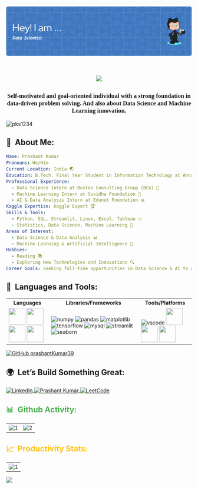 <p align="center">
  <img src="https://raw.githubusercontent.com/meenal900/meenal900/main/github-header-image.png" width="1000" alt="Header Image">
</p>


<!-- Welcome Section -->
<h1 align="center">
  <img src="https://readme-typing-svg.herokuapp.com?font=Pacifico&color=FF6347&size=25&center=true&vCenter=true&lines=✨+PRASHANT+KUMAR+✨">
</h1>


<h3 align="center" style="font-family: 'Times New Roman', Times, serif;">
  Self-motivated and goal-oriented individual with a strong foundation in data-driven problem solving. 
  And also about Data Science and Machine Learning innovation.
  <span style="font-weight: bold;"></span>
</h3>




<p align="left"> <img src="https://komarev.com/ghpvc/?username=pks1234&label=Profile%20views&color=0e75b6&style=flat" alt="pks1234" /> </p>

<h2> 🌈 &nbsp;About Me:</h2>

```yaml
Name: Prashant Kumar
Pronouns: He/Him
Current Location: India 🌏
Education: B.Tech. Final Year Student in Information Technology at Anna University 🎓
Professional Experience:
  - Data Science Intern at Boston Consulting Group (BCG) 💼
  - Machine Learning Intern at Suvidha Foundation 🤖
  - AI & Data Analysis Intern at Edunet Foundation 📊
Kaggle Expertise: Kaggle Expert 🏆
Skills & Tools:
  - Python, SQL, Streamlit, Linux, Excel, Tableau 📈
  - Statistics, Data Science, Machine Learning 🤖
Areas of Interest:
  - Data Science & Data Analysis 📊
  - Machine Learning & Artificial Intelligence 🤖
Hobbies:
  - Reading 📚
  - Exploring New Technologies and Innovations 🔍
Career Goals: Seeking full-time opportunities in Data Science & AI to drive innovation and deliver impactful solutions 🌟
```
<h2> 🚀 &nbsp;Languages and Tools:</h2>
<p align="left">
<table>
<tr><th>Languages</th> <th>Libraries/Frameworks</th><th>Tools/Platforms</th>
  <tr>
    <td>
      <img src="https://cdn.jsdelivr.net/gh/devicons/devicon/icons/python/python-original.svg" width="45" height="45" />
      <img src="https://cdn.jsdelivr.net/gh/devicons/devicon/icons/c/c-original.svg" width="45" height="45" />
      <img src="https://cdn.jsdelivr.net/gh/devicons/devicon/icons/linux/linux-original.svg" width="45" height="45"/>
      <img src="https://cdn.jsdelivr.net/gh/devicons/devicon/icons/git/git-original.svg" width="45" height="45"/>
    </td>
    <td>
      <img src="https://cdn.jsdelivr.net/gh/devicons/devicon/icons/numpy/numpy-original.svg" alt="numpy" width="45" height="45" />
      <img src="https://cdn.jsdelivr.net/gh/devicons/devicon/icons/pandas/pandas-original.svg" alt="pandas" width="45" height="45" />
      <img src="https://cdn.jsdelivr.net/gh/devicons/devicon/icons/matplotlib/matplotlib-original.svg" alt="matplotlib" width="45" height="45" />
      <img src="https://cdn.jsdelivr.net/gh/devicons/devicon/icons/tensorflow/tensorflow-original.svg" alt="tensorflow" width="45" height="45" />
      <img src="https://cdn.jsdelivr.net/gh/devicons/devicon/icons/mysql/mysql-original-wordmark.svg" alt="mysql" width="45" height="45"/>
      <img src="https://cdn.jsdelivr.net/gh/devicons/devicon/icons/streamlit/streamlit-original.svg" alt="streamlit" width="45" height="45" />
      <img src="https://cdn.jsdelivr.net/gh/devicons/devicon/icons/seaborn/seaborn-original.svg" alt="seaborn" width="45" height="45" />
    </td>  
    <td>
      <img src="https://cdn.jsdelivr.net/gh/devicons/devicon/icons/vscode/vscode-original.svg" alt="vscode" width="45" height="45"/>
      <img src="https://cdn.jsdelivr.net/gh/devicons/devicon/icons/jupyter/jupyter-original.svg" width="45" height="45" />
      <img src="https://cdn.jsdelivr.net/gh/devicons/devicon/icons/anaconda/anaconda-original.svg" width="45" height="45" />
      <img src="https://cdn.jsdelivr.net/gh/devicons/devicon/icons/github/github-original.svg" width="45" height="45" />
    </td>
  </tr> 
</table>

<p align="left">
  <a href="https://github.com/prashantKumar39">
    <img src="https://img.shields.io/github/followers/prashantKumar39?label=Follow&style=social" alt="GitHub prashantKumar39" />
  </a>
</p>


<h2> 🌍 &nbsp;Let’s Build Something Great:</h2>                                                                                                             
<p>
  <a href="https://www.linkedin.com/in/prashant-kumar-ai/" target="blank">
    <img align="center" src="https://raw.githubusercontent.com/rahuldkjain/github-profile-readme-generator/master/src/images/icons/Social/linked-in-alt.svg" alt="LinkedIn" height="30" width="40" />
</a>
  <a href="mailto:prashantkumaryt53@gmail.com" target="blank">
    <img align="center" src="https://user-images.githubusercontent.com/93239528/180371969-0bdb9728-5766-4b84-a64f-5a6002f9ad64.svg" alt="Prashant Kumar" height="30" width="40" />
  </a>
  <a href="https://leetcode.com/u/prashantyt53/" target="blank">
    <img align="center" src="https://assets.leetcode.com/static_assets/public/icons/favicon-32x32.png" alt="LeetCode" height="30" width="30" />
  </a>
</p>


<h2 style="color: #4CAF50;"> 📊 &nbsp;Github Activity:</h2>
<table>
  <tr>
    <td><img src="https://github-readme-stats.vercel.app/api?username=PrashantKumar39&theme=light&show_icons=true" display=block width="100%" height="auto" alt="1"></td>
    <td><img src="https://github-readme-stats.vercel.app/api/top-langs/?username=PrashantKumar39&theme=light&layout=compact&langs_count=6&hide=Jupyter%20Notebook,HTML,CSS,JavaScript,PureBasic,Shell" display=block width="100%" height="auto" alt="2"></td>
  </tr>
</table>

<h2 style="color: #FFC107;"> 📈 &nbsp;Productivity Stats:</h2>
<table>
  <tr>
    <td><img src="https://github-profile-summary-cards.vercel.app/api/cards/profile-details?username=PrashantKumar39&theme=solarized_light" display=block width="100%" height="auto" alt="1"></td>
  </tr>
</table>

<p align="left">
  <img src="https://capsule-render.vercel.app/api?type=waving&color=gradient&height=100&section=footer"/>
</p>


